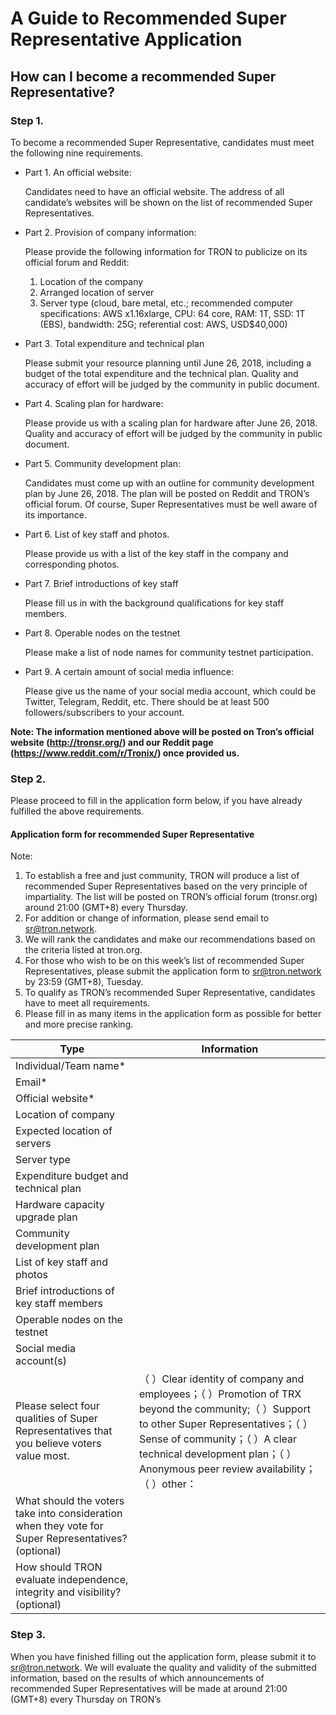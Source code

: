 # A Guide to Recommended Super Representative Application

## How can I become a recommended Super Representative?

### Step 1. 

To become a recommended Super Representative, candidates must meet the following nine requirements.

+ Part 1. An official website:  

    Candidates need to have an official website. The address of all candidate’s  websites will be shown on the list of recommended Super Representatives.

+ Part 2. Provision of company information:

    Please provide the following information for TRON to publicize on its official forum and Reddit:
    1.	Location of the company
    2.	Arranged location of server
    3.	Server type (cloud, bare metal, etc.; recommended computer specifications: AWS x1.16xlarge, CPU: 64 core, RAM: 1T, SSD: 1T (EBS), bandwidth: 25G; referential cost: AWS, USD$40,000)

+ Part 3. Total expenditure and technical plan

    Please submit your resource planning until June 26, 2018, including a budget of the total expenditure and the technical plan. Quality and accuracy of effort will be judged by the community in public document.

+ Part 4. Scaling plan for hardware:

    Please provide us with a scaling plan for hardware after June 26, 2018. Quality and accuracy of effort will be judged by the community in public document.

+ Part 5. Community development plan:

    Candidates must come up with an outline for community development plan by June 26, 2018. The plan will be posted on Reddit and TRON’s official forum. Of course, Super Representatives must be well aware of its importance.

+ Part 6. List of key staff and photos.

    Please provide us with a list of the key staff in the company and corresponding photos.

+ Part 7. Brief introductions of key staff

    Please fill us in with the background qualifications for key staff members.

+ Part 8. Operable nodes on the testnet

    Please make a list of node names for community testnet participation.

+ Part 9. A certain amount of social media influence:

    Please give us the name of your social media account, which could be Twitter, Telegram, Reddit, etc. There should be at least 500 followers/subscribers to your account.

**Note: The information mentioned above will be posted on Tron’s official website (http://tronsr.org/) and our Reddit page (https://www.reddit.com/r/Tronix/) once provided us.**

### Step 2.  

Please proceed to fill in the application form below, if you have already fulfilled the above requirements.

#### Application form for recommended Super Representative

Note:
1.	To establish a free and just community, TRON will produce a list of recommended Super Representatives based on the very principle of impartiality. The list will be posted on TRON’s official forum (tronsr.org) around 21:00 (GMT+8) every Thursday.
2.	For addition or change of information, please send email to sr@tron.network.
3.	We will rank the candidates and make our recommendations based on the criteria listed at tron.org.
4.	For those who wish to be on this week’s list of recommended Super Representatives, please submit the application form to sr@tron.network by 23:59 (GMT+8), Tuesday.
5.	To qualify as TRON’s recommended Super Representative, candidates have to meet all requirements.
6.	Please fill in as many items in the application form as possible for better and more precise ranking.
 
|Type|Information|
|---|---|
|Individual/Team name*|
|Email*|
|Official website*|
|Location of company|
|Expected location of servers|
|Server type|
|Expenditure budget and technical plan|
|Hardware capacity upgrade plan|
|Community development plan|
|List of key staff and photos|
|Brief introductions of key staff members|
|Operable nodes on the testnet|
|Social media account(s)|
|Please select four qualities of Super Representatives that you believe voters value most.|（ ）Clear identity of company and employees；（ ）Promotion of TRX beyond the community;（ ）Support to other Super Representatives；（ ）Sense of community；（ ）A clear technical development plan；（ ）Anonymous peer review availability；（ ）other：|
|What should the voters take into consideration when they vote for Super Representatives? (optional)|
|How should TRON evaluate independence, integrity and visibility? (optional)|

### Step 3. 

When you have finished filling out the application form, please submit it to sr@tron.network. We will evaluate the quality and validity of the submitted information, based on the results of which announcements of recommended Super Representatives will be made at around 21:00 (GMT+8) every Thursday on TRON’s 